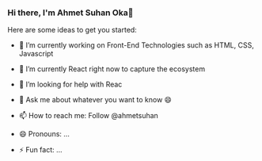 ### Hi there, I'm Ahmet Suhan Oka👋

<!--
**ahmetsuhan/ahmetsuhan** is a ✨ _special_ ✨ repository because its `README.md` (this file) appears on your GitHub profile. -->

Here are some ideas to get you started:


- 🔭 I’m currently working on Front-End Technologies such as HTML, CSS, Javascript 
- 🌱 I’m currently React right now to capture the ecosystem

- 🤔 I’m looking for help with Reac
- 💬 Ask me about whatever you want to know 😄
- 📫 How to reach me: <!-- Place this tag where you want the button to render. -->
<GitHubButton href="https://github.com/ahmetsuhan" data-color-scheme="no-preference: dark; light: light; dark: dark;" data-size="large" aria-label="Follow @ahmetsuhan on GitHub">Follow @ahmetsuhan</GitHubButton>
- 😄 Pronouns: ...
- ⚡ Fun fact: ...


